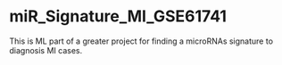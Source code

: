 # miR_Signature_MI_GSE61741
This is ML part of a greater project for finding a microRNAs signature to diagnosis MI cases.
